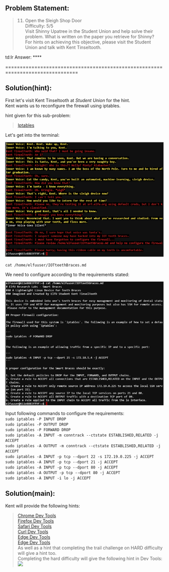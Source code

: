 ## Problem Statement:

> 11) Open the Sleigh Shop Door  
> Difficulty: 5/5  
> Visit Shinny Upatree in the Student Union and help solve their problem. What is written on the paper you retrieve for Shinny?  
> For hints on achieving this objective, please visit the Student Union and talk with Kent Tinseltooth.

td:lr Answer: ****

===============================================================================
## Solution(hint):

First let's visit Kent Tinseltooth at _Student Union_ for the hint.  
Kent wants us to reconfigure the firewall using iptables.

hint given for this sub-problem:

> [Iptables](https://upcloud.com/community/tutorials/configure-iptables-centos/)

Let's get into the terminal:

![](./res/pic1.png)

`cat /home/elfuuser/IOTteethBraces.md`

We need to configure according to the requirements stated:

![](./res/pic2.png)

Input following commands to configure the requirements:  
`sudo iptables -P INPUT DROP`  
`sudo iptables -P OUTPUT DROP`  
`sudo iptables -P FORWARD DROP`  
`sudo iptables -A INPUT -m conntrack --ctstate ESTABLISHED,RELATED -j ACCEPT`  
`sudo iptables -A OUTPUT -m conntrack --ctstate ESTABLISHED,RELATED -j ACCEPT`  
`sudo iptables -A INPUT -p tcp --dport 22 -s 172.19.0.225 -j ACCEPT`  
`sudo iptables -A INPUT -p tcp --dport 21 -j ACCEPT`  
`sudo iptables -A INPUT -p tcp --dport 80 -j ACCEPT`  
`sudo iptables -A OUTPUT -p tcp --dport 80 -j ACCEPT`  
`sudo iptables -A INPUT -i lo -j ACCEPT` 


## Solution(main):

Kent will provide the following hints:  
> [Chrome Dev Tools](https://developers.google.com/web/tools/chrome-devtools)  
> [Firefox Dev Tools](https://developer.mozilla.org/en-US/docs/Tools)  
> [Safari Dev Tools](https://developer.apple.com/safari/tools/)  
> [Curl Dev Tools](https://curl.haxx.se/docs/manpage.html)  
> [Edge Dev Tools](https://docs.microsoft.com/en-us/microsoft-edge/devtools-guide/console)  
> [Edge Dev Tools](https://xkcd.com/325/)  
As well as a hint that completing the trail challenge on HARD difficulty will give a hint too.  
Completing the hard difficulty will give the following hint in Dev Tools:  
![](./res/trailhard.png)









